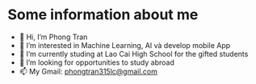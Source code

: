 # Some information about me
- 👋 Hi, I’m Phong Tran
- 👀 I’m interested in Machine Learning, AI và develop mobile App
- 🌱 I’m currently studing at Lao Cai High School for the gifted students 
- 💞️ I’m looking for opportunities to study abroad  
- 📫 My Gmail: phongtran315lc@gmail.com  

<!---
PhongTranlc/PhongTranlc is a ✨ special ✨ repository because its `README.md` (this file) appears on your GitHub profile.
You can click the Preview link to take a look at your changes.
--->
